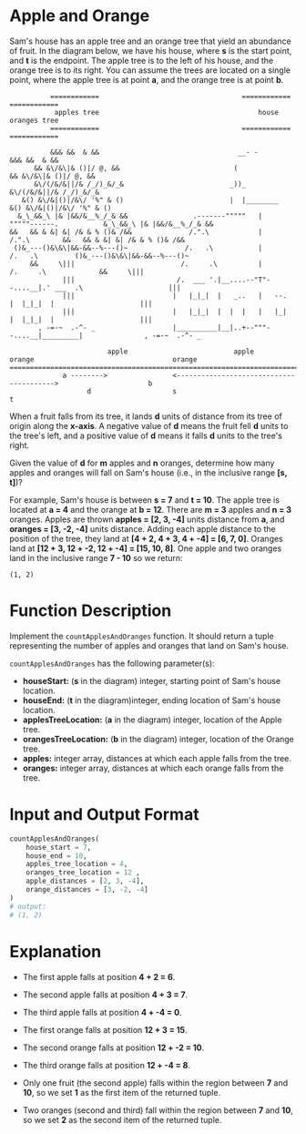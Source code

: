 # Apple and Orange

Sam's house has an apple tree and an orange tree that yield an abundance of fruit. In the diagram below, we have his house, where **s** is the start point, and **t** is the endpoint. The apple tree is to the left of his house, and the orange tree is to its right. You can assume the trees are located on a single point, where the apple tree is at point **a**, and the orange tree is at point **b**.

```
          ============                                   ============                            ============
           apples tree                                       house                               oranges tree
          ============                                   ============                            ============
          
          &&& &&  & &&                                  __- -                                    &&& &&  & &&
      && &\/&\|& ()|/ @, &&                            (                                     && &\/&\|& ()|/ @, &&
      &\/(/&/&||/& /_/)_&/_&                          _))_                                   &\/(/&/&||/& /_/)_&/_&
   &() &\/&|()|/&\/ '%" & ()                          |  |________                        &() &\/&|()|/&\/ '%" & ()
  &_\_&&_\ |& |&&/&__%_/_& &&                .-------"""""   |    """""------.           &_\_&&_\ |& |&&/&__%_/_& &&
&&   && & &| &| /& & % ()& /&&              /.".\            |            /.".\        &&   && & &| &| /& & % ()& /&&
 ()&_---()&\&\|&&-&&--%---()~              /.   .\           |           /.   .\         ()&_---()&\&\|&&-&&--%---()~
     &&     \|||                          /.     .\          |          /.     .\             &&     \|||
             |||                         /.  ___ '.|__....--"T"--....__|.' ___  .\                     |||
             |||                        |   |_|_|  |   _..   |   --.   |  |_|_|  |                     |||
             |||                        |   |_|_|  |  |  |   |   |_|   |  |_|_|  |                     |||
       , -=-~  .-^- _                   |__________|__|..+--"""--....__|_________|               , -=-~  .-^- _

                        apple                          apple                orange                                  orange
====================================================================================================================================
             a -------->                <---------------------------------------->                      b
                   d                    s                                        t
```

When a fruit falls from its tree, it lands **d** units of distance from its tree of origin along the **x-axis**. A negative value of **d** means the fruit fell **d** units to the tree's left, and a positive value of **d** means it falls **d** units to the tree's right.

Given the value of **d** for **m** apples and **n** oranges, determine how many apples and oranges will fall on Sam's house (i.e., in the inclusive range **[s, t]**)?

For example, Sam's house is between **s = 7** and **t = 10**. The apple tree is located at **a = 4** and the orange at **b = 12**. There are **m = 3** apples and **n = 3** oranges. Apples are thrown **apples = [2, 3, -4]** units distance from **a**, and **oranges = [3, -2, -4]** units distance. Adding each apple distance to the position of the tree, they land at **[4 + 2, 4 + 3, 4 + -4] = [6, 7, 0]**. Oranges land at **[12 + 3, 12 + -2, 12 + -4] = [15, 10, 8]**. One apple and two oranges land in the inclusive range **7 - 10** so we return:
```
(1, 2)
```

# Function Description

Implement the ```countApplesAndOranges``` function. It should return a tuple representing the number of apples and oranges that land on Sam's house.

```countApplesAndOranges``` has the following parameter(s):

* **houseStart:** (**s** in the diagram) integer, starting point of Sam's house location.
* **houseEnd:** (**t** in the diagram)integer, ending location of Sam's house location.
* **applesTreeLocation:** (**a** in the diagram) integer, location of the Apple tree.
* **orangesTreeLocation:** (**b** in the diagram) integer, location of the Orange tree.
* **apples:** integer array, distances at which each apple falls from the tree.
* **oranges:** integer array, distances at which each orange falls from the tree.

# Input and Output Format

```python
countApplesAndOranges(
    house_start = 7,
    house_end = 10,
    apples_tree_location = 4,
    oranges_tree_location = 12 ,
    apple_distances = [2, 3, -4],
    orange_distances = [3, -2, -4]
)
# output:
# (1, 2)
```


# Explanation

* The first apple falls at position **4 + 2 = 6**. 

* The second apple falls at position **4 + 3 = 7**. 

* The third apple falls at position **4 + -4 = 0**. 

* The first orange falls at position **12 + 3 = 15**. 

* The second orange falls at position **12 + -2 = 10**. 

* The third orange falls at position **12 + -4 = 8**. 

* Only one fruit (the second apple) falls within the region between **7** and **10**, so we set **1** as the first item of the returned tuple. 

* Two oranges (second and third) fall within the region between **7** and **10**, so we set **2** as the second item of the returned tuple. 